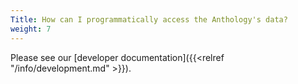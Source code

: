 ```yaml
---
Title: How can I programmatically access the Anthology's data?
weight: 7
---
```


Please see our [developer documentation]({{<relref "/info/development.md" >}}).
